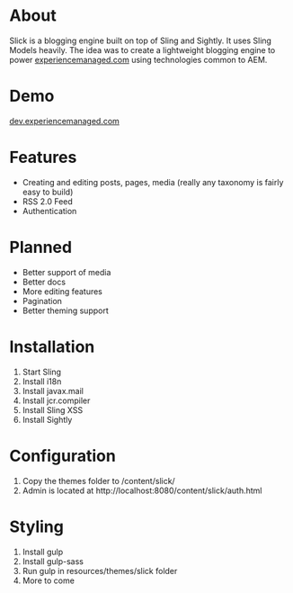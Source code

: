 About
=====
Slick is a blogging engine built on top of Sling and Sightly. It uses Sling Models heavily. The idea was to create a lightweight blogging engine to power [experiencemanaged.com](http://experiencemanaged.com/) using technologies common to AEM.

Demo
====
[dev.experiencemanaged.com](http://dev.experiencemanaged.com/)

Features
========
* Creating and editing posts, pages, media (really any taxonomy is fairly easy to build)
* RSS 2.0 Feed
* Authentication

Planned
=======
* Better support of media
* Better docs
* More editing features
* Pagination
* Better theming support

Installation
============

1. Start Sling
2. Install i18n
3. Install javax.mail
4. Install jcr.compiler
5. Install Sling XSS
6. Install Sightly

Configuration
=============

1. Copy the themes folder to /content/slick/
2. Admin is located at http://localhost:8080/content/slick/auth.html

Styling
=======

1. Install gulp
2. Install gulp-sass
3. Run gulp in resources/themes/slick folder
4. More to come